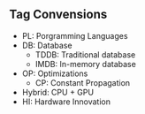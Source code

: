 ## Tag Convensions

- PL: Porgramming Languages
- DB: Database
    + TDDB: Traditional database
    + IMDB: In-memory database
- OP: Optimizations
    + CP: Constant Propagation
- Hybrid: CPU + GPU
- HI: Hardware Innovation

<!--
http://www.sable.mcgill.ca/~hanfeng.c/horse/docs/research/mmdb/
-->

